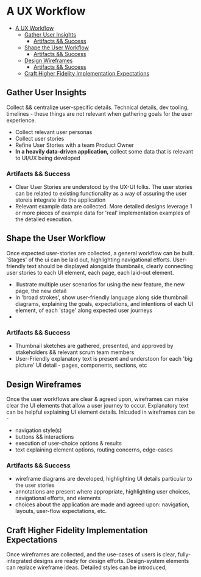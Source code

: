 # A UX Workflow

- [A UX Workflow](#a-ux-workflow)
  - [Gather User Insights](#gather-user-insights)
    - [Artifacts && Success](#artifacts--success)
  - [Shape the User Workflow](#shape-the-user-workflow)
    - [Artifacts && Success](#artifacts--success-1)
  - [Design Wireframes](#design-wireframes)
    - [Artifacts && Success](#artifacts--success-2)
  - [Craft Higher Fidelity Implementation Expectations](#craft-higher-fidelity-implementation-expectations)

## Gather User Insights

Collect && centralize user-specific details. Technical details, dev tooling, timelines - these things are not relevant when gathering goals for the user experience.

- Collect relevant user personas
- Collect user stories
- Refine User Stories with a team Product Owner
- **In a heavily data-driven application,** collect some data that is relevant to UI/UX being developed

### Artifacts && Success

- Clear User Stories are understood by the UX-UI folks. The user stories can be related to existing functionality as a way of assuring the user storeis integrate into the application
- Relevant example data are collected. More detailed designs leverage 1 or more pieces of example data for 'real' implementation examples of the detailed execution.

## Shape the User Workflow

Once expected user-stories are collected, a general workflow can be built. 'Stages' of the ui can be laid out, highlighting navigational efforts. User-friendly text should be displayed alongside thumbnails, clearly connecting user stories to each UI element, each page, each laid-out element.

- Illustrate multiple user scenarios for using the new feature, the new page, the new detail
- In 'broad strokes', show user-friendly language along side thumbnail diagrams, explaining the goals, expectations, and intentions of each UI element, of each 'stage' along expected user journeys
-

### Artifacts && Success

- Thumbnail sketches are gathered, presented, and approved by stakeholders && relevant scrum team members
- User-Friendly explanatory text is present and understoon for each 'big picture' UI detail - pages, components, sections, etc

## Design Wireframes

Once the user workflows are clear & agreed upon, wireframes can make clear the UI elements that allow a user journey to occur. Explanatory text can be helpful explaining UI element details. Inlcuded in wireframes can be -

- navigation style(s)
- buttons && interactions
- execution of user-choice options & results
- text explaining element options, routing concerns, edge-cases

### Artifacts && Success

- wireframe diagrams are developed, highlighting UI details particular to the user stories
- annotations are present where appropriate, highlighting user choices, navigational efforts, and elements
- choices about the application are made and agreed upon: navigation, layouts, user-flow expectations, etc.

## Craft Higher Fidelity Implementation Expectations

Once wireframes are collected, and the use-cases of users is clear, fully-integrated designs are ready for design efforts. Design-system elements can replace wireframe ideas. Detailed styles can be introduced,
